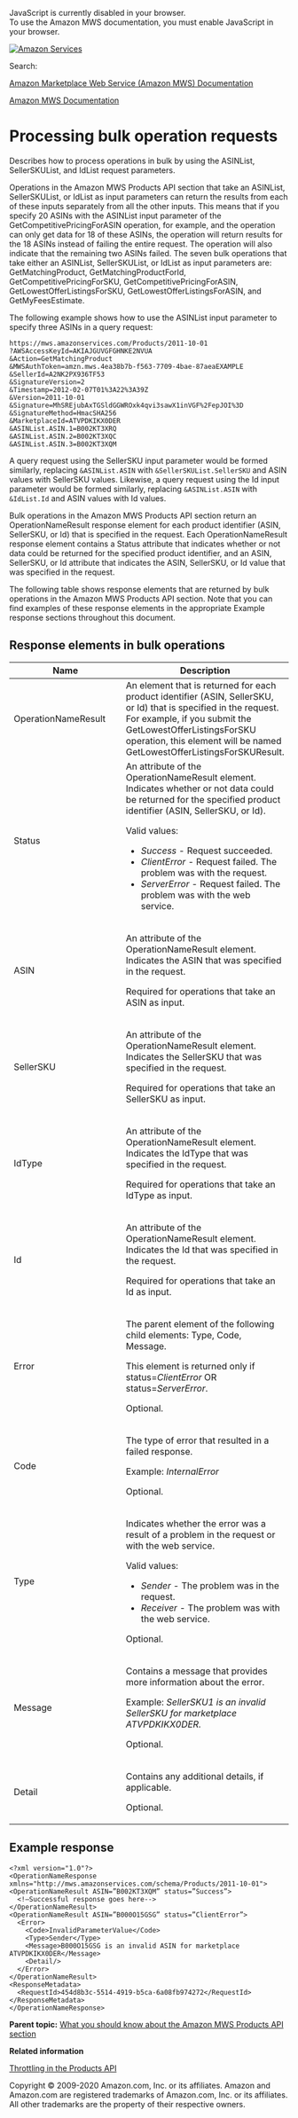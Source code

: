 <div id="MWSDX_noscript">

JavaScript is currently disabled in your browser.  
To use the Amazon MWS documentation, you must enable JavaScript in your
browser.

</div>

<div id="MWSDX_divtop">

[![Amazon
Services](https://images-na.ssl-images-amazon.com/images/G/08/mwsportal/fr_FR/amazonservices.gif "Amazon Services")](http://services.amazon.fr)

<div id="MWSDX_search">

<span id="MWSDX_searchlbl">Search:</span>

</div>

  
<span id="MWSDX_titlebar">[Amazon Marketplace Web Service (Amazon MWS)
Documentation](https://developer.amazonservices.fr/gp/mws/docs.html)</span>

</div>

<div id="MWSDX_divbottom">

<div id="MWSDX_divleft">

<div id="MWSDX_toc">

</div>

</div>

<div id="MWSDX_divright">

<div id="MWSDX_content">

<span id="MWSDX_breadcrumbs">[Amazon MWS
Documentation](https://developer.amazonservices.fr/gp/mws/docs.html)</span>

<div id="Products_BulkProcessing" class="nested0">

# Processing bulk operation requests

<div class="body">

Describes how to process operations in bulk by using the <span
class="keyword parmname">ASINList</span>, <span
class="keyword parmname">SellerSKUList</span>, and <span
class="keyword parmname">IdList</span> request parameters.

Operations in the <span class="ph">Amazon MWS</span> <span
class="ph">Products API section</span> that take an <span
class="keyword parmname">ASINList</span>, <span
class="keyword parmname">SellerSKUList</span>, or <span
class="keyword parmname">IdList</span> as input parameters can return
the results from each of these inputs separately from all the other
inputs. This means that if you specify 20 ASINs with the <span
class="keyword parmname">ASINList</span> input parameter of the <span
class="keyword apiname">GetCompetitivePricingForASIN</span> operation,
for example, and the operation can only get data for 18 of these ASINs,
the operation will return results for the 18 ASINs instead of failing
the entire request. The operation will also indicate that the remaining
two ASINs failed. The seven bulk operations that take either an <span
class="keyword parmname">ASINList</span>, <span
class="keyword parmname">SellerSKUList</span>, or <span
class="keyword parmname">IdList</span> as input parameters are: <span
class="keyword apiname">GetMatchingProduct</span>, <span
class="keyword apiname">GetMatchingProductForId</span>, <span
class="keyword apiname">GetCompetitivePricingForSKU</span>, <span
class="keyword apiname">GetCompetitivePricingForASIN</span>, <span
class="keyword apiname">GetLowestOfferListingsForSKU</span>, <span
class="keyword apiname">GetLowestOfferListingsForASIN</span>, and <span
class="keyword apiname">GetMyFeesEstimate</span>.

The following example shows how to use the <span
class="keyword parmname">ASINList</span> input parameter to specify
three ASINs in a query request:

<div class="p">

``` pre
https://mws.amazonservices.com/Products/2011-10-01
?AWSAccessKeyId=AKIAJGUVGFGHNKE2NVUA
&Action=GetMatchingProduct
&MWSAuthToken=amzn.mws.4ea38b7b-f563-7709-4bae-87aeaEXAMPLE
&SellerId=A2NK2PX936TF53
&SignatureVersion=2
&Timestamp=2012-02-07T01%3A22%3A39Z
&Version=2011-10-01
&Signature=MhSREjubAxTGSldGGWROxk4qvi3sawX1inVGF%2FepJOI%3D
&SignatureMethod=HmacSHA256
&MarketplaceId=ATVPDKIKX0DER
&ASINList.ASIN.1=B002KT3XRQ
&ASINList.ASIN.2=B002KT3XQC
&ASINList.ASIN.3=B002KT3XQM
```

</div>

A query request using the <span
class="keyword parmname">SellerSKU</span> input parameter would be
formed similarly, replacing `&ASINList.ASIN` with
`&SellerSKUList.SellerSKU` and <span
class="keyword parmname">ASIN</span> values with <span
class="keyword parmname">SellerSKU</span> values. Likewise, a query
request using the <span class="keyword parmname">Id</span> input
parameter would be formed similarly, replacing `&ASINList.ASIN` with
`&IdList.Id` and <span class="keyword parmname">ASIN</span> values with
<span class="keyword parmname">Id</span> values.

Bulk operations in the <span class="ph">Amazon MWS</span> <span
class="ph">Products API section</span> return an <span
class="keyword parmname">OperationNameResult</span> response element for
each product identifier (<span class="keyword parmname">ASIN</span>,
<span class="keyword parmname">SellerSKU</span>, or <span
class="keyword parmname">Id</span>) that is specified in the request.
Each <span class="keyword parmname">OperationNameResult</span> response
element contains a <span class="keyword parmname">Status</span>
attribute that indicates whether or not data could be returned for the
specified product identifier, and an <span
class="keyword parmname">ASIN</span>, <span
class="keyword parmname">SellerSKU</span>, or <span
class="keyword parmname">Id</span> attribute that indicates the <span
class="keyword parmname">ASIN</span>, <span
class="keyword parmname">SellerSKU</span>, or <span
class="keyword parmname">Id</span> value that was specified in the
request.

The following table shows response elements that are returned by bulk
operations in the <span class="ph">Amazon MWS</span> <span
class="ph">Products API section</span>. Note that you can find examples
of these response elements in the appropriate Example response sections
throughout this document.

<div class="section">

## Response elements in bulk operations

<div class="tablenoborder">

<table class="table" data-cellpadding="4" data-cellspacing="0" data-summary="" data-frame="border" data-border="1" data-rules="all">
<colgroup>
<col style="width: 50%" />
<col style="width: 50%" />
</colgroup>
<thead class="thead" data-align="left">
<tr class="header row">
<th id="d260259e233" class="entry" data-valign="top" width="NaN%">Name</th>
<th id="d260259e236" class="entry" data-valign="top" width="NaN%">Description</th>
</tr>
</thead>
<tbody class="tbody">
<tr class="odd row">
<td class="entry" data-valign="top" width="NaN%" headers="d260259e233 "><span class="keyword parmname">OperationNameResult</span></td>
<td class="entry" data-valign="top" width="NaN%" headers="d260259e236 ">An element that is returned for each product identifier (<span class="keyword parmname">ASIN</span>, <span class="keyword parmname">SellerSKU</span>, or <span class="keyword parmname">Id</span>) that is specified in the request. For example, if you submit the <span class="keyword apiname">GetLowestOfferListingsForSKU</span> operation, this element will be named <span class="keyword parmname">GetLowestOfferListingsForSKUResult.</span></td>
</tr>
<tr class="even row">
<td class="entry" data-valign="top" width="NaN%" headers="d260259e233 "><span class="keyword parmname">Status</span></td>
<td class="entry" data-valign="top" width="NaN%" headers="d260259e236 ">An attribute of the <span class="keyword parmname">OperationNameResult</span> element. Indicates whether or not data could be returned for the specified product identifier (<span class="keyword parmname">ASIN</span>, <span class="keyword parmname">SellerSKU</span>, or <span class="keyword parmname">Id</span>).
<p>Valid values:</p>
<ul>
<li><var class="keyword varname">Success</var> - Request succeeded.</li>
<li><var class="keyword varname">ClientError</var> - Request failed. The problem was with the request.</li>
<li><var class="keyword varname">ServerError</var> - Request failed. The problem was with the web service.</li>
</ul></td>
</tr>
<tr class="odd row">
<td class="entry" data-valign="top" width="NaN%" headers="d260259e233 "><span class="keyword parmname">ASIN</span></td>
<td class="entry" data-valign="top" width="NaN%" headers="d260259e236 "><p>An attribute of the <span class="keyword parmname">OperationNameResult</span> element. Indicates the <span class="keyword parmname">ASIN</span> that was specified in the request.</p>
<p>Required for operations that take an <span class="keyword parmname">ASIN</span> as input.</p></td>
</tr>
<tr class="even row">
<td class="entry" data-valign="top" width="NaN%" headers="d260259e233 "><span class="keyword parmname">SellerSKU</span></td>
<td class="entry" data-valign="top" width="NaN%" headers="d260259e236 "><p>An attribute of the <span class="keyword parmname">OperationNameResult</span> element. Indicates the <span class="keyword parmname">SellerSKU</span> that was specified in the request.</p>
<p>Required for operations that take an <span class="keyword parmname">SellerSKU</span> as input.</p></td>
</tr>
<tr class="odd row">
<td class="entry" data-valign="top" width="NaN%" headers="d260259e233 "><span class="keyword parmname">IdType</span></td>
<td class="entry" data-valign="top" width="NaN%" headers="d260259e236 "><p>An attribute of the <span class="keyword parmname">OperationNameResult</span> element. Indicates the <span class="keyword parmname">IdType</span> that was specified in the request.</p>
<p>Required for operations that take an <span class="keyword parmname">IdType</span> as input.</p></td>
</tr>
<tr class="even row">
<td class="entry" data-valign="top" width="NaN%" headers="d260259e233 "><span class="keyword parmname">Id</span></td>
<td class="entry" data-valign="top" width="NaN%" headers="d260259e236 "><p>An attribute of the <span class="keyword parmname">OperationNameResult</span> element. Indicates the <span class="keyword parmname">Id</span> that was specified in the request.</p>
<p>Required for operations that take an <span class="keyword parmname">Id</span> as input.</p></td>
</tr>
<tr class="odd row">
<td class="entry" data-valign="top" width="NaN%" headers="d260259e233 "><span class="keyword parmname">Error</span></td>
<td class="entry" data-valign="top" width="NaN%" headers="d260259e236 "><p>The parent element of the following child elements: <span class="keyword parmname">Type</span>, <span class="keyword parmname">Code</span>, <span class="keyword parmname">Message</span>.</p>
<p>This element is returned only if <span class="keyword parmname">status</span>=<var class="keyword varname">ClientError</var> OR <span class="keyword parmname">status</span>=<var class="keyword varname">ServerError</var>.</p>
<p>Optional.</p></td>
</tr>
<tr class="even row">
<td class="entry" data-valign="top" width="NaN%" headers="d260259e233 "><span class="keyword parmname">Code</span></td>
<td class="entry" data-valign="top" width="NaN%" headers="d260259e236 "><p>The type of error that resulted in a failed response.</p>
<p>Example: <var class="keyword varname">InternalError</var></p>
<p>Optional.</p></td>
</tr>
<tr class="odd row">
<td class="entry" data-valign="top" width="NaN%" headers="d260259e233 "><span class="keyword parmname">Type</span></td>
<td class="entry" data-valign="top" width="NaN%" headers="d260259e236 "><p>Indicates whether the error was a result of a problem in the request or with the web service.</p>
<div class="p">
Valid values:
<ul>
<li><var class="keyword varname">Sender</var> - The problem was in the request.</li>
<li><var class="keyword varname">Receiver</var> - The problem was with the web service.</li>
</ul>
</div>
<p>Optional.</p></td>
</tr>
<tr class="even row">
<td class="entry" data-valign="top" width="NaN%" headers="d260259e233 "><span class="keyword parmname">Message</span></td>
<td class="entry" data-valign="top" width="NaN%" headers="d260259e236 "><p>Contains a message that provides more information about the error.</p>
<p>Example: <var class="keyword varname">SellerSKU1 is an invalid SellerSKU for marketplace                                             ATVPDKIKX0DER.</var></p>
<p>Optional.</p></td>
</tr>
<tr class="odd row">
<td class="entry" data-valign="top" width="NaN%" headers="d260259e233 "><span class="keyword parmname">Detail</span></td>
<td class="entry" data-valign="top" width="NaN%" headers="d260259e236 "><p>Contains any additional details, if applicable.</p>
<p>Optional.</p></td>
</tr>
</tbody>
</table>

</div>

</div>

<div class="section">

## Example response

``` pre
<?xml version="1.0"?>
<OperationNameResponse xmlns="http://mws.amazonservices.com/schema/Products/2011-10-01">
<OperationNameResult ASIN=”B002KT3XQM” status=”Success”>
  <!—Successful response goes here-->
</OperationNameResult>
<OperationNameResult ASIN=”B000O15GSG” status=”ClientError”>
  <Error>
    <Code>InvalidParameterValue</Code>
    <Type>Sender</Type>
    <Message>B000O15GSG is an invalid ASIN for marketplace ATVPDKIKX0DER</Message>
    <Detail/>
  </Error>
</OperationNameResult>
<ResponseMetadata>
  <RequestId>454d8b3c-5514-4919-b5ca-6a08fb974272</RequestId>
</ResponseMetadata>
</OperationNameResponse>
```

</div>

</div>

<div class="related-links">

<div class="familylinks">

<div class="parentlink">

**Parent topic:**
<a href="../products/Products_Overview.md" class="link">What you should know about the Amazon MWS Products API section</a>

</div>

</div>

<div class="relinfo">

**Related information**  

<div>

<a href="../products/Products_Throttling.md" class="link" title="Describes the throttling policy for the Products API section.">Throttling in the Products API</a>

</div>

</div>

</div>

</div>

<div id="MWSDX_footer">

Copyright © 2009-2020 Amazon.com, Inc. or its affiliates. Amazon and
Amazon.com are registered trademarks of Amazon.com, Inc. or its
affiliates. All other trademarks are the property of their respective
owners.

</div>

</div>

</div>

<div style="clear: both;">

</div>

</div>
